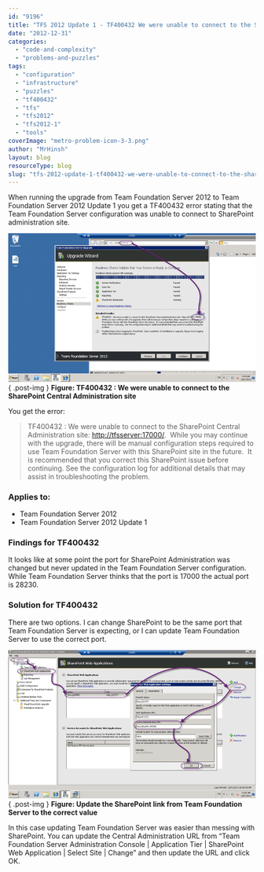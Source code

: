 ```yaml
---
id: "9196"
title: "TFS 2012 Update 1 - TF400432 We were unable to connect to the SharePoint Central Administration"
date: "2012-12-31"
categories:
  - "code-and-complexity"
  - "problems-and-puzzles"
tags:
  - "configuration"
  - "infrastructure"
  - "puzzles"
  - "tf400432"
  - "tfs"
  - "tfs2012"
  - "tfs2012-1"
  - "tools"
coverImage: "metro-problem-icon-3-3.png"
author: "MrHinsh"
layout: blog
resourceType: blog
slug: "tfs-2012-update-1-tf400432-we-were-unable-to-connect-to-the-sharepoint-central-administration"
---
```


When running the upgrade from Team Foundation Server 2012 to Team Foundation Server 2012 Update 1 you get a TF400432 error stating that the Team Foundation Server configuration was unable to connect to SharePoint administration site.

[![TF400432 : We were unable to connect to the SharePoint Central Administration site](images/image23_thumb-2-2.png "TF400432 : We were unable to connect to the SharePoint Central Administration site")](http://blog.hinshelwood.com/files/2012/12/image23.png)  
{ .post-img }
**Figure: TF400432 : We were unable to connect to the SharePoint Central Administration site**

You get the error:

> TF400432 : We were unable to connect to the SharePoint Central Administration site: [http://tfsserver:17000/](http://tfsserver:17000/).  While you may continue with the upgrade, there will be manual configuration steps required to use Team Foundation Server with this SharePoint site in the future.  It is recommended that you correct this SharePoint issue before continuing. See the configuration log for additional details that may assist in troubleshooting the problem.

### Applies to:

- Team Foundation Server 2012
- Team Foundation Server 2012 Update 1

### Findings for TF400432

It looks like at some point the port for SharePoint Administration was changed but never updated in the Team Foundation Server configuration. While Team Foundation Server thinks that the port is 17000 the actual port is 28230.

### Solution for TF400432

There are two options. I can change SharePoint to be the same port that Team Foundation Server is expecting, or I can update Team Foundation Server to use the correct port.

![Update the SharePoint link from Team Foundation Server to the correct value](images/image19-1-1.png "Update the SharePoint link from Team Foundation Server to the correct value")  
{ .post-img }
**Figure: Update the SharePoint link from Team Foundation Server to the correct value**

In this case updating Team Foundation Server was easier than messing with SharePoint. You can update the Central Administration URL from “Team Foundation Server Administration Console | Application Tier | SharePoint Web Application | Select Site | Change” and then update the URL and click OK.

